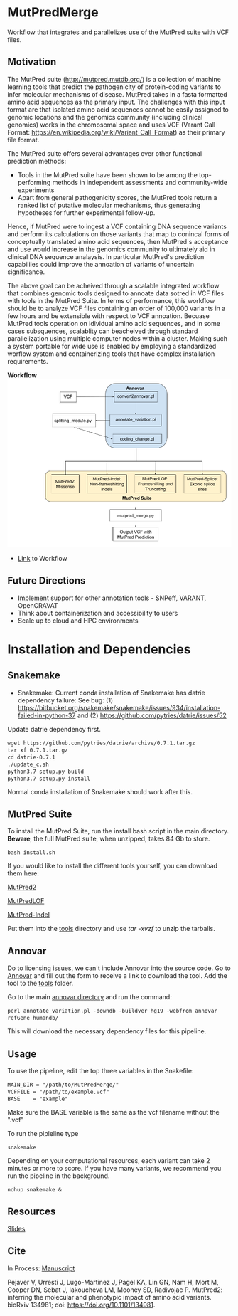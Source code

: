 # MutPredMerge
Workflow that integrates and parallelizes use of the MutPred suite with VCF files.

## Motivation
The MutPred suite (http://mutpred.mutdb.org/) is a collection of machine learning tools that predict the pathogenicity of protein-coding variants to infer molecular mechanisms of disease. MutPred takes in a fasta formatted amino acid sequences as the primary input. The challenges with this input format are that isolated amino acid sequences cannot be easily assigned to genomic locations and the genomics community (including clinical genomics) works in the chromosomal space and uses VCF (Varant Call Format: https://en.wikipedia.org/wiki/Variant_Call_Format) as their primary file format. 

The MutPred suite offers several advantages over other functional prediction methods:
* Tools in the MutPred suite have been shown to be among the top-performing methods in independent assessments and community-wide experiments
* Apart from general pathogenicity scores, the MutPred tools return a ranked list of putative molecular mechanisms, thus generating hypotheses for further experimental follow-up.

Hence, if MutPred were to ingest a VCF containing DNA sequence variants and perform its calculations on those variants that map to conincal forms of conceptually translated amino acid sequences, then MutPred's acceptance and use would increase in the genomics community to ultimately aid in clinical DNA sequence analaysis. In particular MutPred's prediction capabiliies could improve the annoation of variants of uncertain significance.

The above goal can be acheived through a scalable integrated workflow that combines genomic tools designed to annoate data sotred in VCF files with tools in the MutPred Suite. In terms of performance, this workflow should be to analyze VCF files containing an order of 100,000 variants in a few hours and be extensible with respect to VCF annoation. Becuase MutPred tools operation on idividual amino acid sequences, and in some cases subsquences, scalablity can beacheived through standard parallelization using multiple computer nodes within a cluster. Making such a system portable for wide use is enabled by employing a standardized worflow system and containerizing tools that have complex installation requirements.  

**Workflow** ![Here](data/mutpred_workflow.png "Conceptual Workflow")
* [Link](https://docs.google.com/drawings/d/1K82kxgp6OYccRhUak_vzbA3sk6ERMYB-eNRHvFq8JGo/edit?usp=sharing) to Workflow

Future Directions
-----------------
* Implement support for other annotation tools - SNPeff, VARANT, OpenCRAVAT 
* Think about containerization and accessibility to users
* Scale up to cloud and HPC environments

# Installation and Dependencies
## Snakemake
* Snakemake: Current conda installation of Snakemake has datrie dependency failure:
See bug:
(1) https://bitbucket.org/snakemake/snakemake/issues/934/installation-failed-in-python-37 and 
(2) https://github.com/pytries/datrie/issues/52 

Update datrie dependency first. 
``` 
wget https://github.com/pytries/datrie/archive/0.7.1.tar.gz
tar xf 0.7.1.tar.gz
cd datrie-0.7.1
./update_c.sh 
python3.7 setup.py build
python3.7 setup.py install  
```

Normal conda installation of Snakemake should work after this.

## MutPred Suite

To install the MutPred Suite, run the install bash script in the main directory. **Beware**, the full MutPred suite, when unzipped, takes 84 Gb to store.
```
bash install.sh
```
 If you would like to install the different tools yourself, you can download them here:

[MutPred2](http://mutpred.mutdb.org/#dload)

[MutPredLOF](http://mutpredlof.cs.indiana.edu/#dload)

[MutPred-Indel](http://mutpredindel.cs.indiana.edu/#dload)

Put them into the [tools](/tools) directory and use *tar -xvzf* to unzip the tarballs. 

## Annovar
Do to licensing issues, we can't include Annovar into the source code. Go to [Annovar](http://annovar.openbioinformatics.org/en/latest/user-guide/download/) and fill out the form to receive a link to download the tool. Add the tool to the [tools](/tools) folder.

Go to the main [annovar directory](/tools/annovar/) and run the command:
```
perl annotate_variation.pl -downdb -buildver hg19 -webfrom annovar refGene humandb/
```
This will download the necessary dependency files for this pipeline.

## Usage

To use the pipeline, edit the top three variables in the Snakefile:
```
MAIN_DIR = "/path/to/MutPredMerge/"
VCFFILE = "/path/to/example.vcf"
BASE    = "example"
```
Make sure the BASE variable is the same as the vcf filename without the ".vcf"

To run the pipleline type
```
snakemake
```
Depending on your computational resources, each variant can take 2 minutes or more to score. If you have many variants, we recommend you run the pipeline in the background.
```
nohup snakemake &
```
## Resources

[Slides](https://docs.google.com/presentation/d/1Fp9yuV2slaYAni1wY5unc3VICNFA83dt0pRXeipHnmo/edit?usp=sharing)


## Cite
In Process: [Manuscript](https://docs.google.com/document/d/1vBUD3H7PPvaJc4gL45TGOKKsatZuMZtkQfMggRceGec/edit?usp=sharing)

Pejaver V, Urresti J, Lugo-Martinez J, Pagel KA, Lin GN, Nam H, Mort M, Cooper DN, Sebat J, Iakoucheva LM, Mooney SD, Radivojac P. MutPred2: inferring the molecular and phenotypic impact of amino acid variants. bioRxiv 134981; doi: https://doi.org/10.1101/134981.
